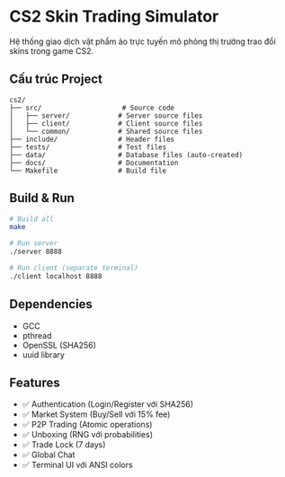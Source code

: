 # CS2 Skin Trading Simulator

Hệ thống giao dịch vật phẩm ảo trực tuyến mô phỏng thị trường trao đổi skins trong game CS2.

## Cấu trúc Project

```
cs2/
├── src/                    # Source code
│   ├── server/            # Server source files
│   ├── client/            # Client source files
│   └── common/            # Shared source files
├── include/               # Header files
├── tests/                 # Test files
├── data/                  # Database files (auto-created)
├── docs/                  # Documentation
└── Makefile               # Build file

```

## Build & Run

```bash
# Build all
make

# Run server
./server 8888

# Run client (separate terminal)
./client localhost 8888
```

## Dependencies

- GCC
- pthread
- OpenSSL (SHA256)
- uuid library

## Features

- ✅ Authentication (Login/Register với SHA256)
- ✅ Market System (Buy/Sell với 15% fee)
- ✅ P2P Trading (Atomic operations)
- ✅ Unboxing (RNG với probabilities)
- ✅ Trade Lock (7 days)
- ✅ Global Chat
- ✅ Terminal UI với ANSI colors
